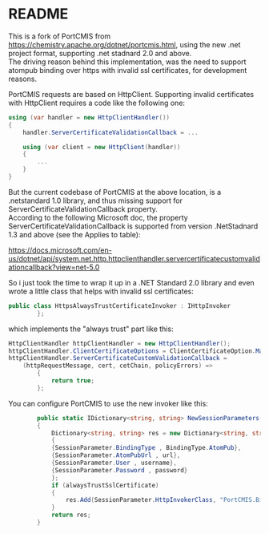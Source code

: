 # README

This is a fork of PortCMIS from <https://chemistry.apache.org/dotnet/portcmis.html>, using the new .net project format, supporting .net stadnard 2.0 and above.  
The driving reason behind this implementation, was the need to support atompub binding over https with invalid ssl certificates, for development reasons.  

PortCMIS requests are based on HttpClient. Supporting invalid certificates with HttpClient requires a code like the following one:  

```csharp
using (var handler = new HttpClientHandler())
{
    handler.ServerCertificateValidationCallback = ...

    using (var client = new HttpClient(handler))
    {
        ...
    }
}
```  

But the current codebase of PortCMIS at the above location, is a .netstandard 1.0 library, and thus missing support for ServerCertificateValidationCallback property.  
According to the following Microsoft doc, the property ServerCertificateValidationCallback is supported from version .NetStadnard 1.3 and above (see the Applies to table):  

<https://docs.microsoft.com/en-us/dotnet/api/system.net.http.httpclienthandler.servercertificatecustomvalidationcallback?view=net-5.0>

So i just took the time to wrap it up in a .NET Standard 2.0 library and even wrote a little class that helps with invalid ssl certificates:

```csharp
public class HttpsAlwaysTrustCertificateInvoker : IHttpInvoker
        };
```  

which implements the "always trust" part like this:

```csharp
HttpClientHandler httpClientHandler = new HttpClientHandler();
httpClientHandler.ClientCertificateOptions = ClientCertificateOption.Manual;
httpClientHandler.ServerCertificateCustomValidationCallback =
    (httpRequestMessage, cert, cetChain, policyErrors) =>
        {
            return true;
        };
```  

You can configure PortCMIS to use the new invoker like this:

```csharp
        public static IDictionary<string, string> NewSessionParameters(string url, string username, string password, bool alwaysTrustSslCertificate)
        {
            Dictionary<string, string> res = new Dictionary<string, string>()
            {
            {SessionParameter.BindingType , BindingType.AtomPub},
            {SessionParameter.AtomPubUrl , url},
            {SessionParameter.User , username},
            {SessionParameter.Password , password}
            };
            if (alwaysTrustSslCertificate)
            {
                res.Add(SessionParameter.HttpInvokerClass, "PortCMIS.Binding.Http.HttpsAlwaysTrustCertificateInvoker");
            }
            return res;
        }
```
